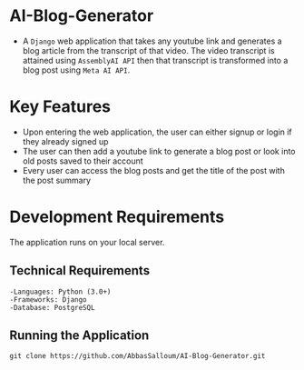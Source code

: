 # AI-Blog-Generator
- A `Django` web application that takes any youtube link and generates a blog article from the transcript of that video.
The video transcript is attained using `AssemblyAI API` then that transcript is transformed into a blog post using `Meta AI API`.

# Key Features
 - Upon entering the web application, the user can either signup or login if they already signed up
 - The user can then add a youtube link to generate a blog post or look into old posts saved to their account
 - Every user can access the blog posts and get the title of the post with the post summary

# Development Requirements
The application runs on your local server.

## Technical Requirements
```
-Languages: Python (3.0+)
-Frameworks: Django
-Database: PostgreSQL
```

## Running the Application
```
git clone https://github.com/AbbasSalloum/AI-Blog-Generator.git
```

 
